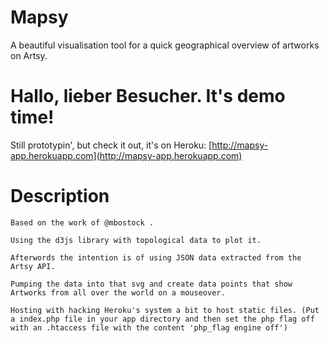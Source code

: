 # Mapsy

A beautiful visualisation tool for a quick geographical overview of artworks on Artsy. 


# Hallo, lieber Besucher. It's demo time!

Still prototypin', but check it out, it's on Heroku: [http://mapsy-app.herokuapp.com](http://mapsy-app.herokuapp.com)

# Description

```
Based on the work of @mbostock .

Using the d3js library with topological data to plot it.

Afterwords the intention is of using JSON data extracted from the Artsy API.

Pumping the data into that svg and create data points that show Artworks from all over the world on a mouseover.

Hosting with hacking Heroku's system a bit to host static files. (Put a index.php file in your app directory and then set the php flag off with an .htaccess file with the content 'php_flag engine off')


```
